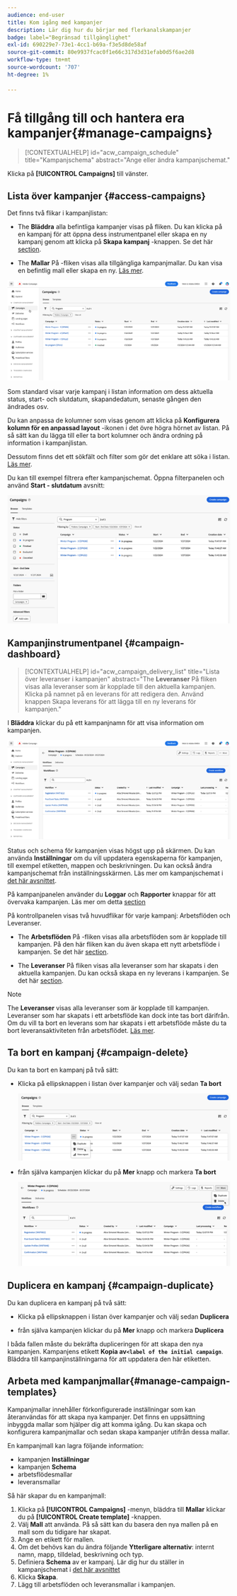 ```yaml
---
audience: end-user
title: Kom igång med kampanjer
description: Lär dig hur du börjar med flerkanalskampanjer
badge: label="Begränsad tillgänglighet"
exl-id: 690229e7-73e1-4cc1-b69a-f3e5d8de58af
source-git-commit: 80e9937fcac0f1e66c317d3d31efab0d5f6ae2d8
workflow-type: tm+mt
source-wordcount: '707'
ht-degree: 1%

---
```


# Få tillgång till och hantera era kampanjer{#manage-campaigns}

>[!CONTEXTUALHELP]
>id="acw_campaign_schedule"
>title="Kampanjschema"
>abstract="Ange eller ändra kampanjschemat."

Klicka på **[!UICONTROL Campaigns]** till vänster.

## Lista över kampanjer {#access-campaigns}

Det finns två flikar i kampanjlistan:

* The **Bläddra** alla befintliga kampanjer visas på fliken. Du kan klicka på en kampanj för att öppna dess instrumentpanel eller skapa en ny kampanj genom att klicka på **Skapa kampanj** -knappen. Se det här [section](create-campaigns.md#create-campaigns).

* The **Mallar** På -fliken visas alla tillgängliga kampanjmallar. Du kan visa en befintlig mall eller skapa en ny. [Läs mer](#manage-campaign-templates).

![Kampanjlista](assets/campaign-list.png)

Som standard visar varje kampanj i listan information om dess aktuella status, start- och slutdatum, skapandedatum, senaste gången den ändrades osv.

Du kan anpassa de kolumner som visas genom att klicka på **Konfigurera kolumn för en anpassad layout** -ikonen i det övre högra hörnet av listan. På så sätt kan du lägga till eller ta bort kolumner och ändra ordning på information i kampanjlistan.

Dessutom finns det ett sökfält och filter som gör det enklare att söka i listan. [Läs mer](../get-started/user-interface.md#list-screens).

Du kan till exempel filtrera efter kampanjschemat. Öppna filterpanelen och använd **Start - slutdatum** avsnitt:

![Kampanjfilter](assets/campaign-filter-on-dates.png)

## Kampanjinstrumentpanel {#campaign-dashboard}

>[!CONTEXTUALHELP]
>id="acw_campaign_delivery_list"
>title="Lista över leveranser i kampanjen"
>abstract="The **Leveranser** På fliken visas alla leveranser som är kopplade till den aktuella kampanjen. Klicka på namnet på en leverans för att redigera den. Använd knappen Skapa leverans för att lägga till en ny leverans för kampanjen."

I **Bläddra** klickar du på ett kampanjnamn för att visa information om kampanjen.

![Kampanjinstrumentpanel](assets/campaign-dashboard.png)

Status och schema för kampanjen visas högst upp på skärmen. Du kan använda **Inställningar** om du vill uppdatera egenskaperna för kampanjen, till exempel etiketten, mappen och beskrivningen. Du kan också ändra kampanjschemat från inställningsskärmen. Läs mer om kampanjschemat i [det här avsnittet](create-campaigns.md#campaign-schedule).

På kampanjpanelen använder du **Loggar** och **Rapporter** knappar för att övervaka kampanjen. Läs mer om detta [section](create-campaigns.md#create-campaigns)

På kontrollpanelen visas två huvudflikar för varje kampanj: Arbetsflöden och Leveranser.

* The **Arbetsflöden** På -fliken visas alla arbetsflöden som är kopplade till kampanjen. På den här fliken kan du även skapa ett nytt arbetsflöde i kampanjen. Se det här [section](create-campaigns.md#create-campaigns).

* The **Leveranser** På fliken visas alla leveranser som har skapats i den aktuella kampanjen. Du kan också skapa en ny leverans i kampanjen. Se det här [section](create-campaigns.md#create-campaigns).

>[!NOTE]
>
>The **Leveranser** visas alla leveranser som är kopplade till kampanjen. Leveranser som har skapats i ett arbetsflöde kan dock inte tas bort därifrån. Om du vill ta bort en leverans som har skapats i ett arbetsflöde måste du ta bort leveransaktiviteten från arbetsflödet. [Läs mer](../msg/gs-messages.md#delivery-delete).


## Ta bort en kampanj {#campaign-delete}

Du kan ta bort en kampanj på två sätt:

* Klicka på ellipsknappen i listan över kampanjer och välj sedan **Ta bort**

  ![Ta bort en kampanj från listan över kampanjer](assets/delete-a-campaign-from-list.png)

* från själva kampanjen klickar du på **Mer** knapp och markera **Ta bort**

  ![Ta bort en kampanj från kampanjinstrumentpanelen](assets/delete-a-campaign-from-dashboard.png)


## Duplicera en kampanj {#campaign-duplicate}

Du kan duplicera en kampanj på två sätt:

* Klicka på ellipsknappen i listan över kampanjer och välj sedan **Duplicera**

* från själva kampanjen klickar du på **Mer** knapp och markera **Duplicera**

I båda fallen måste du bekräfta dupliceringen för att skapa den nya kampanjen. Kampanjens etikett **Kopia av`<label of the initial campaign`**. Bläddra till kampanjinställningarna för att uppdatera den här etiketten.


## Arbeta med kampanjmallar{#manage-campaign-templates}

Kampanjmallar innehåller förkonfigurerade inställningar som kan återanvändas för att skapa nya kampanjer. Det finns en uppsättning inbyggda mallar som hjälper dig att komma igång. Du kan skapa och konfigurera kampanjmallar och sedan skapa kampanjer utifrån dessa mallar.

En kampanjmall kan lagra följande information:

* kampanjen **Inställningar**
* kampanjen  **Schema**
* arbetsflödesmallar
* leveransmallar

Så här skapar du en kampanjmall:

1. Klicka på **[!UICONTROL Campaigns]** -menyn, bläddra till **Mallar** klickar du på **[!UICONTROL Create template]** -knappen.
1. Välj **Mall** att använda. På så sätt kan du basera den nya mallen på en mall som du tidigare har skapat.
1. Ange en etikett för mallen.
1. Om det behövs kan du ändra följande **Ytterligare alternativ**: internt namn, mapp, tilldelad, beskrivning och typ.
1. Definiera **Schema** av er kampanj. Lär dig hur du ställer in kampanjschemat i [det här avsnittet](create-campaigns.md#campaign-schedule)
1. Klicka **Skapa**.
1. Lägg till arbetsflöden och leveransmallar i kampanjen.
